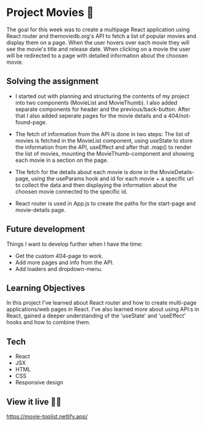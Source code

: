 # Project Movies 🍿

The goal for this week was to create a multipage React application using React router and themoviedb.org's API to fetch a list of popular movies and display them on a page. When the user hovers over each movie they will see the movie's title and release date. When clicking on a movie the user will be redirected to a page with detailed information about the choosen movie. 

## Solving the assignment
- I started out with planning and structuring the contents of my project into two components (MovieList and MovieThumb). I also added separate components for header and the previous/back-button. After that I also added seperate pages for the movie details and a 404/not-found-page.  

- The fetch of information from the API is done in two steps: 
The list of movies is fetched in the MovieList component, using useState to store the information from the API, useEffect and after that .map() to render the list of movies, mounting the MovieThumb-component and showing each movie in a section on the page. 

- The fetch for the details about each movie is done in the MovieDetails-page, using the useParams hook and id for each movie + a specific url to collect the data and then displaying the information about the choosen movie connected to the specific id. 

- React router is used in App.js to create the paths for the start-page and movie-details page. 

## Future development
Things I want to develop further when I have the time: 
- Get the custom 404-page to work.
- Add more pages and info from the API.
- Add loaders and dropdown-menu.

## Learning Objectives
In this project I've learned about React router and how to create multi-page applications/web pages in React. I've also learned more about using API:s in React, gained a deeper understanding of the 'useState' and 'useEffect' hooks and how to combine them.

## Tech
- React
- JSX
- HTML
- CSS
- Responsive design

## View it live 👩‍💻
https://movie-toplist.netlify.app/